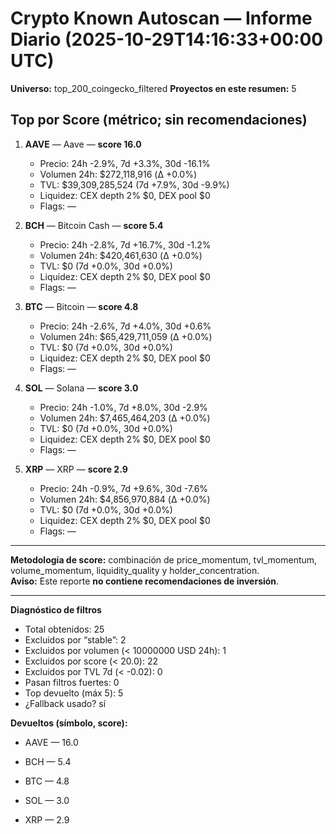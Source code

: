 # Crypto Known Autoscan — Informe Diario (2025-10-29T14:16:33+00:00 UTC)

**Universo:** top_200_coingecko_filtered
**Proyectos en este resumen:** 5

## Top por Score (métrico; sin recomendaciones)

1. **AAVE** — Aave — **score 16.0**
   - Precio: 24h -2.9%, 7d +3.3%, 30d -16.1%
   - Volumen 24h: $272,118,916 (Δ +0.0%)
   - TVL: $39,309,285,524 (7d +7.9%, 30d -9.9%)
   - Liquidez: CEX depth 2% $0, DEX pool $0
   - Flags: —

2. **BCH** — Bitcoin Cash — **score 5.4**
   - Precio: 24h -2.8%, 7d +16.7%, 30d -1.2%
   - Volumen 24h: $420,461,630 (Δ +0.0%)
   - TVL: $0 (7d +0.0%, 30d +0.0%)
   - Liquidez: CEX depth 2% $0, DEX pool $0
   - Flags: —

3. **BTC** — Bitcoin — **score 4.8**
   - Precio: 24h -2.6%, 7d +4.0%, 30d +0.6%
   - Volumen 24h: $65,429,711,059 (Δ +0.0%)
   - TVL: $0 (7d +0.0%, 30d +0.0%)
   - Liquidez: CEX depth 2% $0, DEX pool $0
   - Flags: —

4. **SOL** — Solana — **score 3.0**
   - Precio: 24h -1.0%, 7d +8.0%, 30d -2.9%
   - Volumen 24h: $7,465,464,203 (Δ +0.0%)
   - TVL: $0 (7d +0.0%, 30d +0.0%)
   - Liquidez: CEX depth 2% $0, DEX pool $0
   - Flags: —

5. **XRP** — XRP — **score 2.9**
   - Precio: 24h -0.9%, 7d +9.6%, 30d -7.6%
   - Volumen 24h: $4,856,970,884 (Δ +0.0%)
   - TVL: $0 (7d +0.0%, 30d +0.0%)
   - Liquidez: CEX depth 2% $0, DEX pool $0
   - Flags: —


---

**Metodología de score:** combinación de price_momentum, tvl_momentum, volume_momentum, liquidity_quality y holder_concentration.  
**Aviso:** Este reporte **no contiene recomendaciones de inversión**.


---
**Diagnóstico de filtros**

- Total obtenidos: 25
- Excluidos por “stable”: 2
- Excluidos por volumen (< 10000000 USD 24h): 1
- Excluidos por score (< 20.0): 22
- Excluidos por TVL 7d (< -0.02): 0
- Pasan filtros fuertes: 0
- Top devuelto (máx 5): 5
- ¿Fallback usado? sí


**Devueltos (símbolo, score):**

- AAVE — 16.0

- BCH — 5.4

- BTC — 4.8

- SOL — 3.0

- XRP — 2.9


